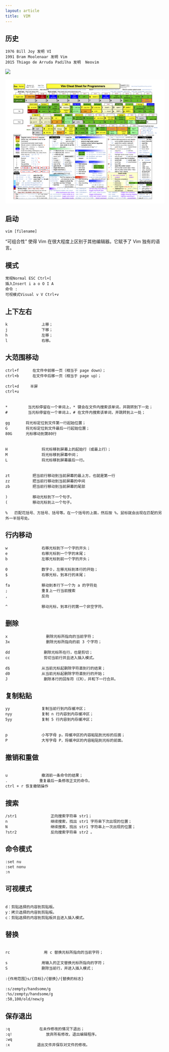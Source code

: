 ```yaml
---
layout: article
title:  VIM
---
```


## 历史

```
1976 Bill Joy 发明 VI
1991 Bram Moolenaar 发明 Vim
2015 Thiago de Arruda Padilha 发明  Neovim

```

![](http://cdn.kenblog.top/vim-his.png)


![](/images/vim_cheat_sheet_for_programmers_print.png)

## 启动

```
vim [filename]
```

“可组合性” 使得 Vim 在很大程度上区别于其他编辑器。它赋予了 Vim 独有的语言。


## 模式

```
常规Normal ESC Ctrl+[ 
插入Insert i a o O I A
命令 : 
可视模式Visual v V Ctrl+v
```

## 上下左右

```
k               上移；
j               下移；
h               左移；
l               右移。
```

## 大范围移动

```
ctrl+f      在文件中前移一页（相当于 page down）；
ctrl+b      在文件中后移一页（相当于 page up）；

ctrl+d     半屏
ctrl+u


*         当光标停留在一个单词上，* 键会在文件内搜索该单词，并跳转到下一处；
#         当光标停留在一个单词上，# 在文件内搜索该单词，并跳转到上一处；

gg       将光标定位到文件第一行起始位置；
G        将光标定位到文件最后一行起始位置；
80G      光标移动到第80行


H               将光标移到屏幕上的起始行（或最上行）；
M               将光标移到屏幕中间；
L               将光标移到屏幕最后一行。


zt          把当前行移动到当前屏幕的最上方，也就是第一行
zz          把当前行移动到当前屏幕的中间
zb          把当前行移动到当前屏幕的尾部

)           移动光标到下一个句子。
(           移动光标到上一个句子。

%   匹配花括号、方括号、括号等。在一个括号的上面，然后按 %，鼠标就会出现在匹配的另外一半括号处。

```

## 行内移动

```
w               右移光标到下一个字的开头；
e               右移光标到一个字的末尾；
b               左移光标到前一个字的开头；

0               数字０，左移光标到本行的开始；
$               右移光标，到本行的末尾；

fa              移动到本行下一个为 a 的字符处
;               重复上一行当前搜索
,               反向

^               移动光标，到本行的第一个非空字符。

```

## 删除

```
x                 删除光标所指向的当前字符；
3x                删除光标所指向的前 3 个字符；

dd               删除光标所在行，也是剪切；
cc               剪切当前行并且进入插入模式。

d$              从当前光标起删除字符直到行的结束；
d0              从当前光标起删除字符直到行的开始；
J                删除本行的回车符（CR），并和下一行合并。
```

## 复制粘贴

```
yy              复制当前行到内存缓冲区；
nyy             复制 n 行内容到内存缓冲区；
5yy             复制 5 行内容到内存缓冲区；


p               小写字母 p，将缓冲区的内容粘贴到光标的后面；
P               大写字母 P，将缓冲区的内容粘贴到光标的前面。

```

## 撤销和重做

```

u               撤消前一条命令的结果；
.              重复最后一条修改正文的命令。
ctrl + r 恢复撤销操作

```



## 搜索

```
/str1               正向搜索字符串 str1；
n                   继续搜索，找出 str1 字符串下次出现的位置；
N                   继续搜索，找出 str1 字符串上一次出现的位置；
?str2               反向搜索字符串 str2 。
```

## 命令模式

```
:set nu
:set nonu
:n
```

## 可视模式

```

d：剪贴选择的内容到剪贴板。
y：拷贝选择的内容到剪贴板。
c：剪贴选择的内容到剪贴板并且进入插入模式。

```

## 替换

```

rc               用 c 替换光标所指向的当前字符；

s               用输入的正文替换光标所指向的字符；
S               删除当前行，并进入插入模式；

:{作用范围}s/{目标}/{替换}/{替换的标志}

:s/zempty/handsome/g
:%s/zempty/handsome/g
:50,100/old/new/g

```



## 保存退出

```
:q             在未作修改的情况下退出；
:q!               放弃所有修改，退出编辑程序。
:wq
:x            退出文件并保存对文件的修改。
```

